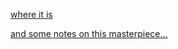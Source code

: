 [where it is](https://www.therookerybuilding.com/)

[and some notes on this masterpiece...](https://en.wikipedia.org/wiki/Rookery_Building)
